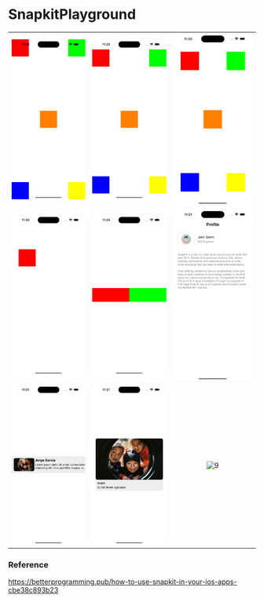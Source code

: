 # SnapkitPlayground

||||
|:--:|:--:|:--:|
|![1](./ss/1.png)|![2](./ss/2.png)|![3](./ss/3.png)|
|![4](./ss/4.png)|![5](./ss/5.png)|![6](./ss/6.png)|
![7](./ss/7.png)|![8](./ss/8.png)|![9](./ss/9.png)|

### Reference

https://betterprogramming.pub/how-to-use-snapkit-in-your-ios-apps-cbe38c893b23
